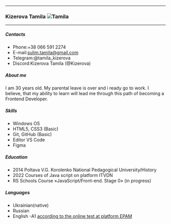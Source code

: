 ********
### Kizerova Tamila ![Tamila](/rsschool-cv/user_photo.jpg)
********
##### Contacts
* Phone:+38 066 591 2274  
* E-mail:sulim.tamila@gmail.com
* Telegram:@tamila_kizerova
* Discord:Kizerova Tamila (@Kizerova)
##### About me
I am 30 years old. My parental leave is over and i ready go to work.
I believe, that my ability to learn  will lead me through this path of becoming a Frontend Developer.  

##### Skills
* Windows OS 
* HTML5, CSS3 (Basic)
* Git, GitHub (Basic)
* Editor VS Code
* Figma
##### Education
* 2014 Poltava V.G. Korolenko National Pedagogical University/History
* 2022 Courses of Java script on platform ITVDN
* RS Schools Course «JavaScript/Front-end. Stage 0» (in progress)
##### Languages
* Ukrainian(native)
* Russian
* English -A1 [according to the online test at platform EPAM](https://examinator.epam.com/Main/PersonalAssignments)